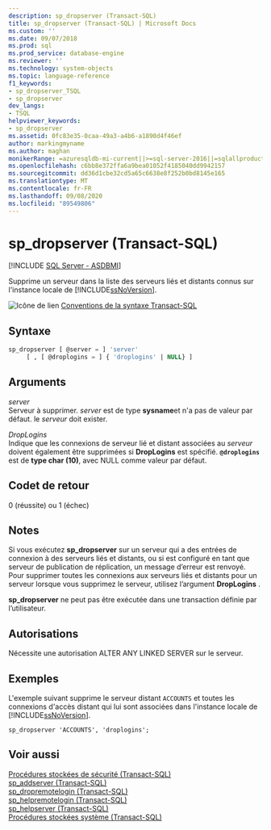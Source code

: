 ```yaml
---
description: sp_dropserver (Transact-SQL)
title: sp_dropserver (Transact-SQL) | Microsoft Docs
ms.custom: ''
ms.date: 09/07/2018
ms.prod: sql
ms.prod_service: database-engine
ms.reviewer: ''
ms.technology: system-objects
ms.topic: language-reference
f1_keywords:
- sp_dropserver_TSQL
- sp_dropserver
dev_langs:
- TSQL
helpviewer_keywords:
- sp_dropserver
ms.assetid: 0fc83e35-0caa-49a3-a4b6-a1890d4f46ef
author: markingmyname
ms.author: maghan
monikerRange: =azuresqldb-mi-current||>=sql-server-2016||=sqlallproducts-allversions||>=sql-server-linux-2017
ms.openlocfilehash: c6bb8e372ffa6a9bea01052f4185040dd9942157
ms.sourcegitcommit: dd36d1cbe32cd5a65c6638e8f252b0bd8145e165
ms.translationtype: MT
ms.contentlocale: fr-FR
ms.lasthandoff: 09/08/2020
ms.locfileid: "89549806"
---
```

# <a name="sp_dropserver-transact-sql"></a>sp_dropserver (Transact-SQL)
[!INCLUDE [SQL Server - ASDBMI](../../includes/applies-to-version/sql-asdbmi.md)]

  Supprime un serveur dans la liste des serveurs liés et distants connus sur l'instance locale de [!INCLUDE[ssNoVersion](../../includes/ssnoversion-md.md)].  
  
 ![Icône de lien](../../database-engine/configure-windows/media/topic-link.gif "Icône de lien") [Conventions de la syntaxe Transact-SQL](../../t-sql/language-elements/transact-sql-syntax-conventions-transact-sql.md)
  
## <a name="syntax"></a>Syntaxe  
  
```sql  
sp_dropserver [ @server = ] 'server'   
     [ , [ @droplogins = ] { 'droplogins' | NULL} ]  
```  
  
## <a name="arguments"></a>Arguments  
 *server*  
 Serveur à supprimer. *server* est de type **sysname**et n'a pas de valeur par défaut. le *serveur* doit exister.  
  
 *DropLogins*  
 Indique que les connexions de serveur lié et distant associées au *serveur* doivent également être supprimées si **DropLogins** est spécifié. **`@droplogins`** est de **type char (10)**, avec NULL comme valeur par défaut.  
  
## <a name="return-code-values"></a>Codet de retour  
 0 (réussite) ou 1 (échec)  
  
## <a name="remarks"></a>Notes  
 Si vous exécutez **sp_dropserver** sur un serveur qui a des entrées de connexion à des serveurs liés et distants, ou si est configuré en tant que serveur de publication de réplication, un message d’erreur est renvoyé. Pour supprimer toutes les connexions aux serveurs liés et distants pour un serveur lorsque vous supprimez le serveur, utilisez l’argument **DropLogins** .  
  
 **sp_dropserver** ne peut pas être exécutée dans une transaction définie par l’utilisateur.  
  
## <a name="permissions"></a>Autorisations  
 Nécessite une autorisation ALTER ANY LINKED SERVER sur le serveur.  
  
## <a name="examples"></a>Exemples  
 L'exemple suivant supprime le serveur distant `ACCOUNTS` et toutes les connexions d'accès distant qui lui sont associées dans l'instance locale de [!INCLUDE[ssNoVersion](../../includes/ssnoversion-md.md)].  
  
```  
sp_dropserver 'ACCOUNTS', 'droplogins';  
```  
  
## <a name="see-also"></a>Voir aussi  
 [Procédures stockées de sécurité &#40;Transact-SQL&#41;](../../relational-databases/system-stored-procedures/security-stored-procedures-transact-sql.md)   
 [sp_addserver &#40;Transact-SQL&#41;](../../relational-databases/system-stored-procedures/sp-addserver-transact-sql.md)   
 [sp_dropremotelogin &#40;Transact-SQL&#41;](../../relational-databases/system-stored-procedures/sp-dropremotelogin-transact-sql.md)   
 [sp_helpremotelogin &#40;Transact-SQL&#41;](../../relational-databases/system-stored-procedures/sp-helpremotelogin-transact-sql.md)   
 [sp_helpserver &#40;Transact-SQL&#41;](../../relational-databases/system-stored-procedures/sp-helpserver-transact-sql.md)   
 [Procédures stockées système &#40;Transact-SQL&#41;](../../relational-databases/system-stored-procedures/system-stored-procedures-transact-sql.md)  
  
  
